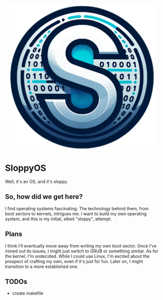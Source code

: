 
<p align="center">
  <img src="https://github.com/realabdu/sloppyOS/blob/bcaf43de9b5175123c46422b683e4cf598e5cc55/for_loyal_guest.png" />
</p>

# SloppyOS
Well, it's an OS, and it's sloppy.

## So, how did we get here?
I find operating systems fascinating. The technology behind them, from boot sectors to kernels, intrigues me. I want to build my own operating system, and this is my initial, albeit "sloppy", attempt.

## Plans
I think I'll eventually move away from writing my own boot sector. Once I've ironed out its issues, I might just switch to GRUB or something similar. As for the kernel, I'm undecided. While I could use Linux, I'm excited about the prospect of crafting my own, even if it's just for fun. Later on, I might transition to a more established one.


## TODOs
- create makefile
